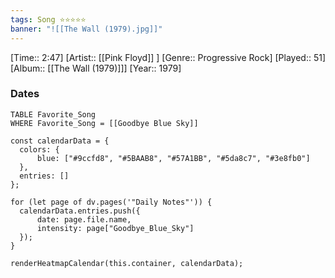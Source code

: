 ```yaml
---
tags: Song ⭐⭐⭐⭐⭐ 
banner: "![[The Wall (1979).jpg]]"
---
```

[Time:: 2:47]
[Artist:: [[Pink Floyd]] ]
[Genre:: Progressive Rock]
[Played:: 51]
[Album:: [[The Wall (1979)]]]
[Year:: 1979]
### Dates
````dataview
TABLE Favorite_Song
WHERE Favorite_Song = [[Goodbye Blue Sky]]
````

  ```dataviewjs
const calendarData = { 
	colors: { 
		blue: ["#9ccfd8", "#5BAAB8", "#57A1BB", "#5da8c7", "#3e8fb0"] 
	}, 
	entries: [] 
}; 

for (let page of dv.pages('"Daily Notes"')) { 
	calendarData.entries.push({ 
		date: page.file.name, 
		intensity: page["Goodbye_Blue_Sky"]
	}); 
} 

renderHeatmapCalendar(this.container, calendarData);
```

